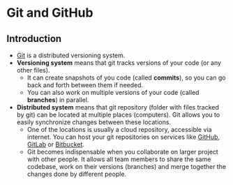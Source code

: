 # Git and GitHub

## Introduction

- [Git](https://git-scm.com/) is a distributed versioning system.
- **Versioning system** means that git tracks versions of your code (or any other files).
    - It can create snapshots of you code (called **commits**), so you can go back and forth
      between them if needed.
    - You can also work on multiple versions of your code (called **branches**) in parallel.
- **Distributed system** means that git repository (folder with files tracked by git) can
  be located at multiple places (computers). Git allows you to easily synchronize changes between these locations.
    - One of the locations is usually a cloud repository, accessible via internet. You can host your git repositories
      on services like [GitHub](https://github.com/), [GitLab](https://about.gitlab.com/)
      or [Bitbucket](https://bitbucket.org/).
    - Git becomes indispensable when you collaborate on larger project with other people. It allows all team members
      to share the same codebase, work on their versions (branches) and merge together the changes done by different
      people.
